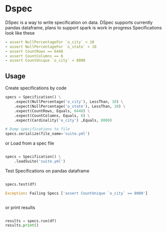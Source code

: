Dspec 
=====
DSpec is a way to write specification on data.
DSpec supports currently pandas dataframe, plans to support spark is work in progress
Specifications look like these

```yaml
- assert NullPercentageFor `o_city` < 10
- assert NullPercentageFor `o_state` < 10
- assert CountRows == 6448
- assert CountColumns == 6
- assert CountUnique `o_city` < 8000
```

Usage
-----

Create specifications by code
```python
specs = Specification() \
    .expect(NullPercentage('o_city'), LessThan, 10) \
    .expect(NullPercentage('o_state'), LessThan, 10) \
    .expect(CountRows, Equals, 6448) \
    .expect(CountColumns, Equals, 6) \
    .expect(Cardinality('o_city') ,Equals, 8000)

# Dump specifications to file
specs.serialize(file_name='suite.yml')

```
or Load from a spec file
```python

specs = Specification() \
    .loadSuite('suite.yml')

```

Test Specifications on pandas dataframe
```python

specs.test(df)

Exception: Failing Specs ['assert CountUnique `o_city` == 8000']
    
```

or print results
```python

results = specs.run(df)
results.print()
    
```